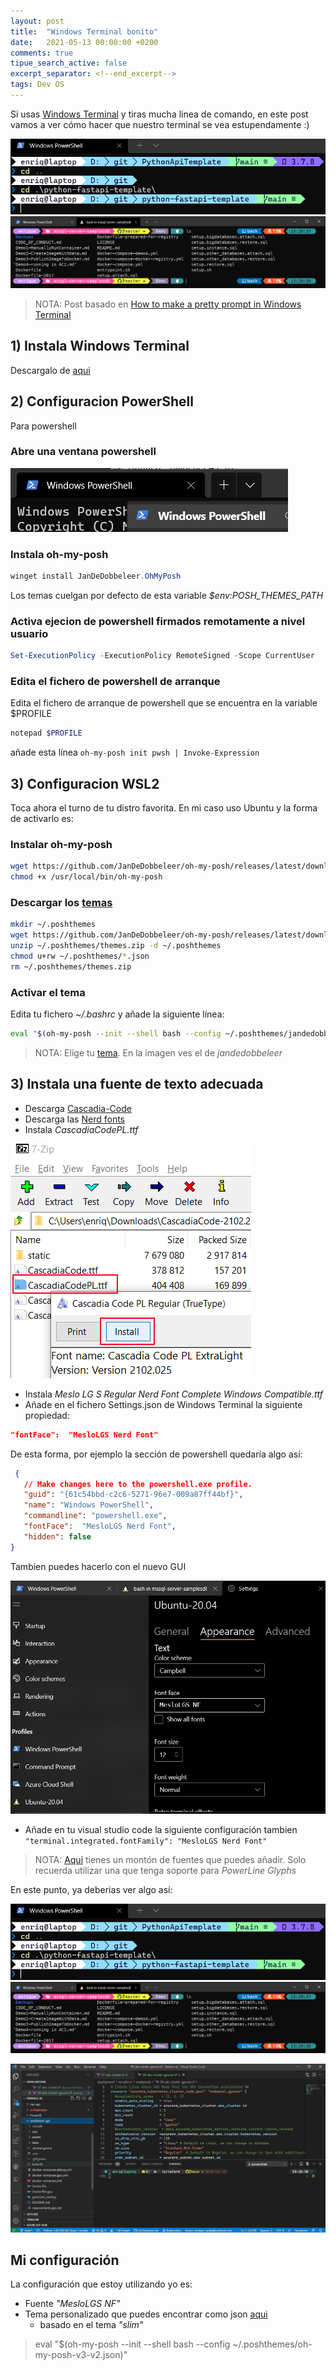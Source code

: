 ```yaml
---
layout: post
title:  "Windows Terminal bonito"
date:   2021-05-13 00:00:00 +0200
comments: true
tipue_search_active: false
excerpt_separator: <!--end_excerpt-->
tags: Dev OS
---
```


Si usas [Windows Terminal](https://github.com/microsoft/terminal) y tiras mucha linea de comando, en este post vamos a ver cómo hacer que nuestro terminal se vea estupendamente :)

![cascadia code PL](/img/posts/pretty-terminal/cascadia-code2.png)
![nerd fonts](/img/posts/pretty-terminal/nerdfonts.png)

<!--end_excerpt-->

>NOTA: Post basado en [How to make a pretty prompt in Windows Terminal](https://www.hanselman.com/blog/how-to-make-a-pretty-prompt-in-windows-terminal-with-powerline-nerd-fonts-cascadia-code-wsl-and-ohmyposh)


## 1) Instala Windows Terminal

Descargalo de [aqui](https://www.microsoft.com/en-us/p/windows-terminal-preview/9n0dx20hk701)

## 2) Configuracion PowerShell

Para powershell

### Abre una ventana powershell

![x](/img/posts/pretty-terminal/1.png)

### Instala oh-my-posh

```powershell
winget install JanDeDobbeleer.OhMyPosh
```

Los temas cuelgan por defecto de esta variable _$env:POSH_THEMES_PATH_

### Activa ejecion de powershell firmados remotamente a nivel usuario

```powershell
Set-ExecutionPolicy -ExecutionPolicy RemoteSigned -Scope CurrentUser
```

### Edita el fichero de powershell de arranque

Edita el fichero de arranque de powershell que se encuentra en la variable $PROFILE

```powershell
notepad $PROFILE
```
añade esta línea `oh-my-posh init pwsh | Invoke-Expression`

## 3) Configuracion WSL2

Toca ahora el turno de tu distro favorita. En mi caso uso Ubuntu y la forma de activarlo es:

### Instalar oh-my-posh

```bash
wget https://github.com/JanDeDobbeleer/oh-my-posh/releases/latest/download/posh-linux-amd64 -O /usr/local/bin/oh-my-posh
chmod +x /usr/local/bin/oh-my-posh
```

### Descargar los [temas](https://ohmyposh.dev/docs/themes/)

```bash
mkdir ~/.poshthemes
wget https://github.com/JanDeDobbeleer/oh-my-posh/releases/latest/download/themes.zip -O ~/.poshthemes/themes.zip
unzip ~/.poshthemes/themes.zip -d ~/.poshthemes
chmod u+rw ~/.poshthemes/*.json
rm ~/.poshthemes/themes.zip
```

### Activar el tema

Edita tu fichero _~/.bashrc_ y añade la siguiente línea:

```bash
eval "$(oh-my-posh --init --shell bash --config ~/.poshthemes/jandedobbeleer.omp.json)"
```

>NOTA: Elige tu [tema](https://ohmyposh.dev/docs/themes/). En la imagen ves el de _jandedobbeleer_

## 3) Instala una fuente de texto adecuada

- Descarga [Cascadia-Code](https://github.com/microsoft/cascadia-code/releases) 
- Descarga las [Nerd fonts](https://ohmyposh.dev/docs/configuration/fonts)
- Instala _CascadiaCodePL.ttf_ 

![CascadiaCodePL.ttf](/img/posts/pretty-terminal/cascadia-code.png)

- Instala _Meslo LG S Regular Nerd Font Complete Windows Compatible.ttf_
- Añade en el fichero Settings.json de Windows Terminal la siguiente propiedad:

```json 
"fontFace":  "MesloLGS Nerd Font"
```

De esta forma, por ejemplo la sección de powershell quedaría algo así:

```json
 {
   // Make changes here to the powershell.exe profile.
   "guid": "{61c54bbd-c2c6-5271-96e7-009a87ff44bf}",
   "name": "Windows PowerShell",
   "commandline": "powershell.exe",
   "fontFace":  "MesloLGS Nerd Font",
   "hidden": false
}
```

Tambien puedes hacerlo con el nuevo GUI

![settings nerd fonts windows terminal](/img/posts/pretty-terminal/settings-font.png)


- Añade en tu visual studio code la siguiente configuración tambien `"terminal.integrated.fontFamily": "MesloLGS Nerd Font"`

>NOTA: [Aqui](https://www.nerdfonts.com/) tienes un montón de fuentes que puedes añadir. Solo recuerda utilizar una que tenga soporte para _PowerLine Glyphs_

En este punto, ya deberias ver algo así:

![cascadia code PL](/img/posts/pretty-terminal/cascadia-code2.png)
![nerd fonts](/img/posts/pretty-terminal/nerdfonts.png)

![code-pretty-terminal](/img/posts/pretty-terminal/visual_studio_pretty_terminal.png)

## Mi configuración

La configuración que estoy utilizando yo es:
- Fuente _"MesloLGS NF"_
- Tema personalizado que puedes encontrar como json [aqui](/assets/files/oh-my-posh-v3-v2.json)
  - basado en el tema _"slim"_

> eval "$(oh-my-posh --init --shell bash --config ~/.poshthemes/oh-my-posh-v3-v2.json)"
